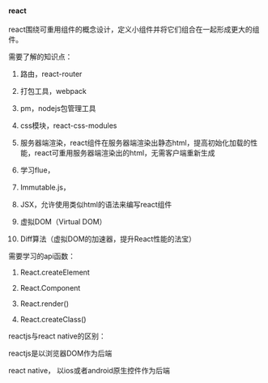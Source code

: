 #### react 

react围绕可重用组件的概念设计，定义小组件并将它们组合在一起形成更大的组件。

需要了解的知识点：

1. 路由，react-router

2. 打包工具，webpack

3. pm，nodejs包管理工具

4. css模块，react-css-modules

5. 服务器端渲染，react组件在服务器端渲染出静态html，提高初始化加载的性能，react可重用服务器端渲染出的html，无需客户端重新生成

6. 学习flue，

7. Immutable.js，

8. JSX，允许使用类似html的语法来编写react组件

9. 虚拟DOM（Virtual DOM）

10. Diff算法（虚拟DOM的加速器，提升React性能的法宝）




需要学习的api函数：

1. React.createElement

2. React.Component 

3. React.render()

4. React.createClass()


reactjs与react native的区别：

reactjs是以浏览器DOM作为后端

react native， 以ios或者android原生控件作为后端




